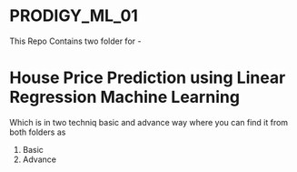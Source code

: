# PRODIGY_ML_01

This Repo Contains two folder for -
# House Price Prediction using Linear Regression Machine Learning

Which is in two techniq basic and advance way where you can find it from both folders as

1.  Basic
2. Advance
